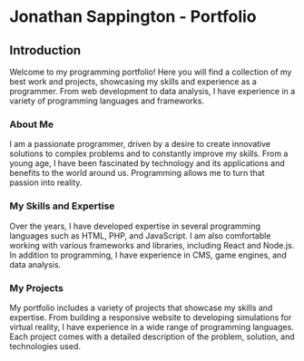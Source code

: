 # Jonathan Sappington - Portfolio

## Introduction

Welcome to my programming portfolio! Here you will find a collection of my best work and projects, showcasing my skills and experience as a programmer. From web development to data analysis, I have experience in a variety of programming languages and frameworks.

### About Me

I am a passionate programmer, driven by a desire to create innovative solutions to complex problems and to constantly improve my skills. From a young age, I have been fascinated by technology and its applications and benefits to the world around us. Programming allows me to turn that passion into reality.

### My Skills and Expertise

Over the years, I have developed expertise in several programming languages such as HTML, PHP, and JavaScript. I am also comfortable working with various frameworks and libraries, including React and Node.js. In addition to programming, I have experience in CMS, game engines, and data analysis.

### My Projects

My portfolio includes a variety of projects that showcase my skills and expertise. From building a responsive website to developing simulations for virtual reality, I have experience in a wide range of programming languages. Each project comes with a detailed description of the problem, solution, and technologies used.
